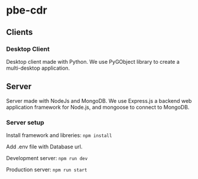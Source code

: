 # pbe-cdr

## Clients
### Desktop Client
Desktop client made with Python.
We use PyGObject library to create a multi-desktop application.

## Server
Server made with NodeJs and MongoDB.
We use Express.js a backend web application framework for Node.js, and mongoose to connect to MongoDB.

### Server setup
Install framework and libreries: ``` npm install ```

Add .env file with Database url.

Development server: ``` npm run dev ```

Production server: ```npm run start```